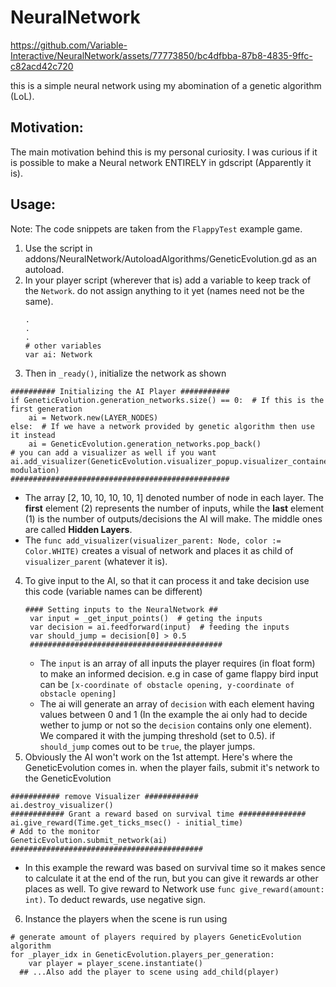 # NeuralNetwork

https://github.com/Variable-Interactive/NeuralNetwork/assets/77773850/bc4dfbba-87b8-4835-9ffc-c82acd42c720

this is a simple neural network using my abomination of a genetic algorithm (LoL).

## Motivation:
The main motivation behind this is my personal curiosity. I was curious if it is possible to make a Neural network ENTIRELY in gdscript (Apparently it is).

## Usage:
Note: The code snippets are taken from the `FlappyTest` example game.
1. Use the script in addons/NeuralNetwork/AutoloadAlgorithms/GeneticEvolution.gd as an autoload.
2. In your player script (wherever that is) add a variable to keep track of the `Network`. do not assign anything to it yet (names need not be the same).
   ```
   .
   .
   .
   # other variables
   var ai: Network
   ```
3. Then in `_ready()`, initialize the network as shown
```
########## Initializing the AI Player ###########
if GeneticEvolution.generation_networks.size() == 0:  # If this is the first generation
	ai = Network.new(LAYER_NODES)
else:  # If we have a network provided by genetic algorithm then use it instead
	ai = GeneticEvolution.generation_networks.pop_back()
# you can add a visualizer as well if you want
ai.add_visualizer(GeneticEvolution.visualizer_popup.visualizer_container, modulation)
#################################################
```
   - The array [2, 10, 10, 10, 10, 1] denoted number of node in each layer. The **first** element (2) represents the number of inputs, while the **last** element (1) is the number of outputs/decisions the AI will make. The middle ones are called **Hidden Layers**.
   - The `func add_visualizer(visualizer_parent: Node, color := Color.WHITE)` creates a visual of network and places it as child of `visualizer_parent` (whatever it is).
4. To give input to the AI, so that it can process it and take decision use this code (variable names can be different)
   ```
   #### Setting inputs to the NeuralNetwork ##
	var input = _get_input_points()  # geting the inputs
	var decision = ai.feedforward(input)  # feeding the inputs
	var should_jump = decision[0] > 0.5
	###########################################
   ```
   - The `input` is an array of all inputs the player requires (in float form) to make an informed decision. e.g in case of game flappy bird input can be `[x-coordinate of obstacle opening, y-coordinate of obstacle opening]`
   - The ai will generate an array of `decision` with each element having values between 0 and 1 (In the example the ai only had to decide wether to jump or not so the `decision` contains only one element). We compared it with the jumping threshold (set to 0.5). if `should_jump` comes out to be `true`, the player jumps.
5. Obviously the AI won't work on the 1st attempt. Here's where the GeneticEvolution comes in. when the player fails, submit it's network to the GeneticEvolution
```
########### remove Visualizer ############
ai.destroy_visualizer()
############ Grant a reward based on survival time ###############
ai.give_reward(Time.get_ticks_msec() - initial_time)
# Add to the monitor
GeneticEvolution.submit_network(ai)
###########################################
```
  - In this example the reward was based on survival time so it makes sence to calculate it at the end of the run, but you can give it rewards ar other places as well. To give reward to Network use `func give_reward(amount: int)`. To deduct rewards, use negative sign.
6. Instance the players when the scene is run using
```
# generate amount of players required by players GeneticEvolution algorithm
for _player_idx in GeneticEvolution.players_per_generation:
	var player = player_scene.instantiate()
  ## ...Also add the player to scene using add_child(player)
```

